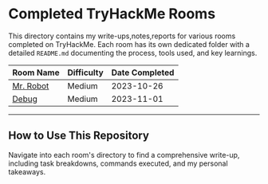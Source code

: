 
# Completed TryHackMe Rooms
This directory contains my write-ups,notes,reports for various rooms completed on TryHackMe. 
Each room has its own dedicated folder with a detailed `README.md` 
documenting the process, tools used, and key learnings.
   
   | Room Name | Difficulty | Date Completed |
   | :-------- | :--------- | :------------- |
   | [Mr. Robot](mr.robot/README.md) | Medium | 2023-10-26 |
   | [Debug](debug/README.md) | Medium | 2023-11-01 |
  
   ---
  
## How to Use This Repository
  
Navigate into each room's directory to find a comprehensive write-up, including task breakdowns, commands executed, and my personal takeaways.
